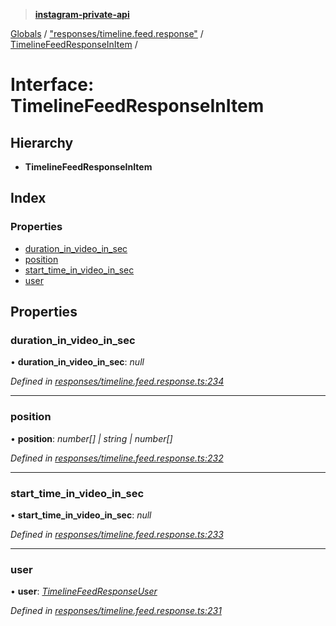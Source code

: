 > **[instagram-private-api](../README.md)**

[Globals](../README.md) / ["responses/timeline.feed.response"](../modules/_responses_timeline_feed_response_.md) / [TimelineFeedResponseInItem](_responses_timeline_feed_response_.timelinefeedresponseinitem.md) /

# Interface: TimelineFeedResponseInItem

## Hierarchy

* **TimelineFeedResponseInItem**

## Index

### Properties

* [duration_in_video_in_sec](_responses_timeline_feed_response_.timelinefeedresponseinitem.md#duration_in_video_in_sec)
* [position](_responses_timeline_feed_response_.timelinefeedresponseinitem.md#position)
* [start_time_in_video_in_sec](_responses_timeline_feed_response_.timelinefeedresponseinitem.md#start_time_in_video_in_sec)
* [user](_responses_timeline_feed_response_.timelinefeedresponseinitem.md#user)

## Properties

###  duration_in_video_in_sec

• **duration_in_video_in_sec**: *null*

*Defined in [responses/timeline.feed.response.ts:234](https://github.com/dilame/instagram-private-api/blob/3e16058/src/responses/timeline.feed.response.ts#L234)*

___

###  position

• **position**: *number[] | string | number[]*

*Defined in [responses/timeline.feed.response.ts:232](https://github.com/dilame/instagram-private-api/blob/3e16058/src/responses/timeline.feed.response.ts#L232)*

___

###  start_time_in_video_in_sec

• **start_time_in_video_in_sec**: *null*

*Defined in [responses/timeline.feed.response.ts:233](https://github.com/dilame/instagram-private-api/blob/3e16058/src/responses/timeline.feed.response.ts#L233)*

___

###  user

• **user**: *[TimelineFeedResponseUser](_responses_timeline_feed_response_.timelinefeedresponseuser.md)*

*Defined in [responses/timeline.feed.response.ts:231](https://github.com/dilame/instagram-private-api/blob/3e16058/src/responses/timeline.feed.response.ts#L231)*
